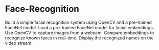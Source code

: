 # Face-Recognition
Build a simple facial recognition system using OpenCV and a pre-trained  FaceNet model.  Load a pre-trained FaceNet model for facial embeddings.  Use OpenCV to capture images from a webcam. Compare embeddings to recognize known faces in real-time. Display the recognized names on the video stream.
